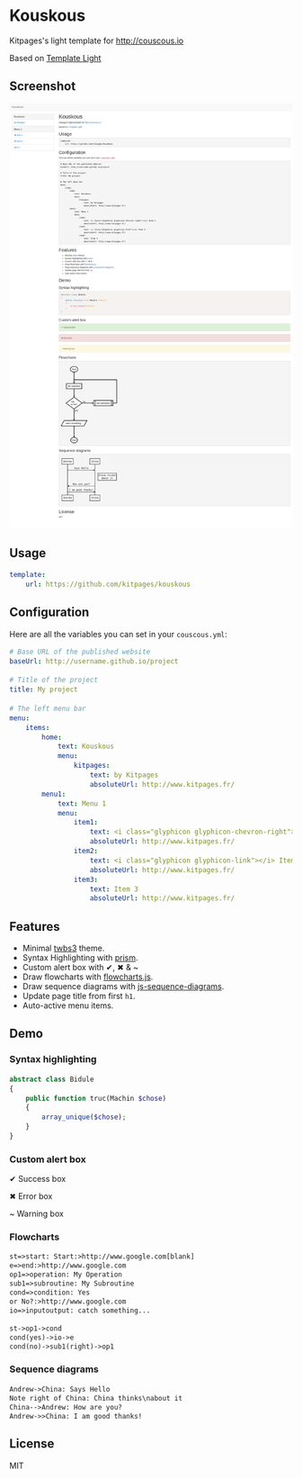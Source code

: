 Kouskous
========

Kitpages's light template for http://couscous.io

Based on [Template Light](https://github.com/CouscousPHP/Template-Light)

Screenshot
----------

![](/screenshot.png)

Usage
-----

```yaml
template:
    url: https://github.com/kitpages/kouskous
```

Configuration
-------------

Here are all the variables you can set in your `couscous.yml`:

```yml
# Base URL of the published website
baseUrl: http://username.github.io/project

# Title of the project
title: My project

# The left menu bar
menu:
    items:
        home:
            text: Kouskous
            menu:
                kitpages:
                    text: by Kitpages
                    absoluteUrl: http://www.kitpages.fr/
        menu1:
            text: Menu 1
            menu:
                item1:
                    text: <i class="glyphicon glyphicon-chevron-right"></i> Item 1
                    absoluteUrl: http://www.kitpages.fr/
                item2:
                    text: <i class="glyphicon glyphicon-link"></i> Item 2
                    absoluteUrl: http://www.kitpages.fr/
                item3:
                    text: Item 3
                    absoluteUrl: http://www.kitpages.fr/
```


Features
--------

* Minimal [twbs3](http://getbootstrap.com/) theme.
* Syntax Highlighting with [prism](http://prismjs.com/).
* Custom alert box with ✔, ✖ & ~
* Draw flowcharts with [flowcharts.js](http://adrai.github.io/flowchart.js).
* Draw sequence diagrams with [js-sequence-diagrams](http://bramp.github.io/js-sequence-diagrams/).
* Update page title from first `h1`.
* Auto-active menu items.

Demo
----

### Syntax highlighting

```php
abstract class Bidule
{
    public function truc(Machin $chose)
    {
        array_unique($chose);
    }
}
```

### Custom alert box

✔ Success box

✖ Error box

~ Warning box

### Flowcharts

```flowchart
st=>start: Start:>http://www.google.com[blank]
e=>end:>http://www.google.com
op1=>operation: My Operation
sub1=>subroutine: My Subroutine
cond=>condition: Yes
or No?:>http://www.google.com
io=>inputoutput: catch something...

st->op1->cond
cond(yes)->io->e
cond(no)->sub1(right)->op1
```

### Sequence diagrams

```sequence
Andrew->China: Says Hello
Note right of China: China thinks\nabout it
China-->Andrew: How are you?
Andrew->>China: I am good thanks!
```

License
-------

MIT
